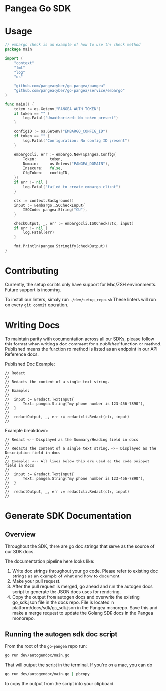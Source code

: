 # Pangea Go SDK

# Usage
```go
// embargo check is an example of how to use the check method
package main

import (
	"context"
	"fmt"
	"log"
	"os"

	"github.com/pangeacyber/go-pangea/pangea"
	"github.com/pangeacyber/go-pangea/service/embargo"
)

func main() {
	token := os.Getenv("PANGEA_AUTH_TOKEN")
	if token == "" {
		log.Fatal("Unauthorized: No token present")
	}

	configID := os.Getenv("EMBARGO_CONFIG_ID")
	if token == "" {
		log.Fatal("Configuration: No config ID present")
	}

	embargocli, err := embargo.New(&pangea.Config{
		Token: 		token,
		Domain: 	os.Getenv("PANGEA_DOMAIN"),
		Insecure: 	false,
		CfgToken: 	configID,
	})
	if err != nil {
		log.Fatal("failed to create embargo client")
	}

	ctx := context.Background()
	input := &embargo.ISOCheckInput{
		ISOCode: pangea.String("CU"),
	}

	checkOutput, _, err := embargocli.ISOCheck(ctx, input)
	if err != nil {
		log.Fatal(err)
	}

	fmt.Println(pangea.Stringify(checkOutput))
}
```

# Contributing

Currently, the setup scripts only have support for Mac/ZSH environments.
Future support is incoming.

To install our linters, simply run `./dev/setup_repo.sh`
These linters will run on every `git commit` operation.

# Writing Docs

To maintain parity with documentation across all our SDKs, please follow this format when writing a doc comment for a *published* function or method. Published means the function ro method is listed as an endpoint in our API Reference docs.

Published Doc Example:
```
// Redact
//
// Redacts the content of a single text string.
//
// Example:
//
//  input := &redact.TextInput{
//  	Text: pangea.String("my phone number is 123-456-7890"),
//  }
//
//  redactOutput, _, err := redactcli.Redact(ctx, input)
//
```

Example breakdown:
```
// Redact <-- Displayed as the Summary/Heading field in docs
//
// Redacts the content of a single text string. <-- Displayed as the Description field in docs
//
// Example: <-- All lines below this are used as the code snippet field in docs
//
//  input := &redact.TextInput{
//  	Text: pangea.String("my phone number is 123-456-7890"),
//  }
//
//  redactOutput, _, err := redactcli.Redact(ctx, input)
//
```

# Generate SDK Documentation

## Overview

Throughout the SDK, there are go doc strings that serve as the source of our SDK docs.

The documentation pipeline here looks like:

1. Write doc strings throughout your go code. Please refer to existing doc strings as an example of what and how to document.
1. Make your pull request.
1. After the pull request is merged, go ahead and run the autogen docs script to generate the JSON docs uses for rendering.
1. Copy the output from autogen docs and overwrite the existing go_sdk.json file in the docs repo. File is located in platform/docs/sdk/go_sdk.json in the Pangea monorepo. Save this and make a merge request to update the Golang SDK docs in the Pangea monorepo.

## Running the autogen sdk doc script

From the root of the `go-pangea` repo run:
```sh
go run dev/autogendoc/main.go
```
That will output the script in the terminal. If you're on a mac, you can do
```sh
go run dev/autogendoc/main.go | pbcopy
```
to copy the output from the script into your clipboard.

